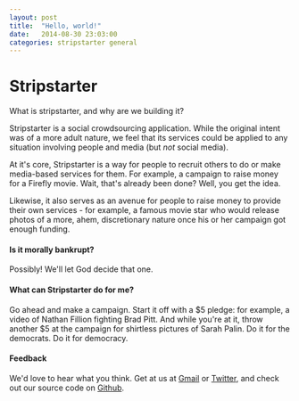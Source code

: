 ```yaml
---
layout: post
title:  "Hello, world!"
date:   2014-08-30 23:03:00
categories: stripstarter general
---
```

# Stripstarter

What is stripstarter, and why are we building it?

Stripstarter is a social crowdsourcing application.  While the original intent was of a more adult nature, we feel that its services could be applied to any situation involving people and media (but *not* social media).

At it's core, Stripstarter is a way for people to recruit others to do or make media-based services for them.  For example, a campaign to raise money for a Firefly movie.  Wait, that's already been done?  Well, you get the idea.

Likewise, it also serves as an avenue for people to raise money to provide their own services - for example, a famous movie star who would release photos of a more, ahem, discretionary nature once his or her campaign got enough funding.

#### Is it morally bankrupt?

Possibly!  We'll let God decide that one.

#### What can Stripstarter do for me?

Go ahead and make a campaign.  Start it off with a $5 pledge: for example, a video of Nathan Fillion fighting Brad Pitt.  And while you're at it, throw another $5 at the campaign for shirtless pictures of Sarah Palin.  Do it for the democrats.  Do it for democracy.

#### Feedback

We'd love to hear what you think.  Get at us at [Gmail](mailto:stripstarter@gmail.com) or [Twitter](http://twitter.com/stripstarter), and check out our source code on [Github](http://github.com/stripstarter/stripstarter).